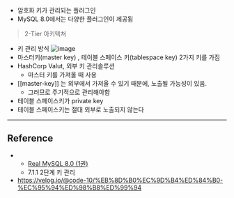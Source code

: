 - 암호화 키가 관리되는 플러그인
- MySQL 8.0에서는 다양한 플러그인이 제공됨

> 2-Tier 아키텍쳐
- 키 관리 방식
![image](https://velog.velcdn.com/images/code-10/post/017e930d-0c5e-4737-a6bc-dfeac27c46e6/image.png)
- 마스터키(master key) , 테이블 스페이스 키(tablespace key) 2가지 키를 가짐
- HashCorp Valut, 외부 키 관리솔루션
	- 마스터 키를 가져올 때 사용
- [[master-key]] 는 외부에서 가져올 수 있기 때문에, 노출될 가능성이 있음.
	- 그러므로 주기적으로 관리해야함
- 테이블 스페이스키가 private key
- 테이블 스페이스키는 절대 외부로 노출되지 않는다

---
## Reference
 - - [Real MySQL 8.0 (1권)](https://product.kyobobook.co.kr/detail/S000001766482)
	- 7.1.1 2단계 키 관리
- https://velog.io/@code-10/%EB%8D%B0%EC%9D%B4%ED%84%B0-%EC%95%94%ED%98%B8%ED%99%94